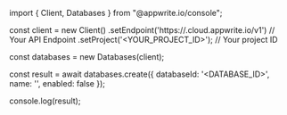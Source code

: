 import { Client, Databases } from "@appwrite.io/console";

const client = new Client()
    .setEndpoint('https://<REGION>.cloud.appwrite.io/v1') // Your API Endpoint
    .setProject('<YOUR_PROJECT_ID>'); // Your project ID

const databases = new Databases(client);

const result = await databases.create({
    databaseId: '<DATABASE_ID>',
    name: '<NAME>',
    enabled: false
});

console.log(result);
